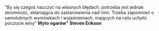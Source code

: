 
"By się czegoś nauczyć na własnych błędach, potrzeba jest jednak skromność, skłaniająca do zastanowienia nad nimi. Trzeba zapomnieć o samolubnych wymówkach i wyjaśnieniach, mających na celu uchylić poczucie winy" **Myto ogarów" Steven Erikson**

